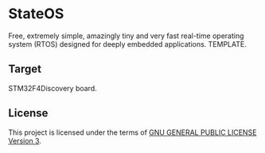 StateOS
=======

Free, extremely simple, amazingly tiny and very fast real-time operating system (RTOS) designed for deeply embedded applications.
TEMPLATE.

Target
-------

STM32F4Discovery board.

License
-------

This project is licensed under the terms of [GNU GENERAL PUBLIC LICENSE Version 3](http://www.gnu.org/philosophy/why-not-lgpl.html).
